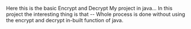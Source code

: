 Here this is the basic Encrypt and Decrypt My project in java...
In this project the interesting thing is that -- Whole process is done without using the encrypt and decrypt in-built function of java.
 